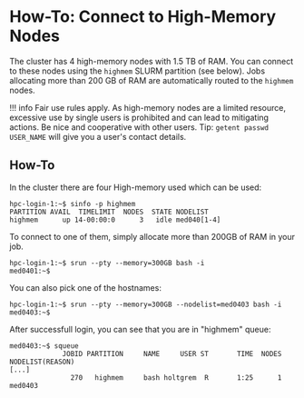 # How-To: Connect to High-Memory Nodes

The cluster has 4 high-memory nodes with 1.5 TB of RAM.
You can connect to these nodes using the `highmem` SLURM partition (see below).
Jobs allocating more than 200 GB of RAM are automatically routed to the `highmem` nodes.

!!! info
    Fair use rules apply.
    As high-memory nodes are a limited resource, excessive use by single users is prohibited and can lead to mitigating actions.
    Be nice and cooperative with other users.
    Tip: `getent passwd USER_NAME` will give you a user's contact details.

## How-To

In the cluster there are four High-memory used which can be used:

```
hpc-login-1:~$ sinfo -p highmem
PARTITION AVAIL  TIMELIMIT  NODES  STATE NODELIST 
highmem      up 14-00:00:0      3   idle med040[1-4] 
```

To connect to one of them, simply allocate more than 200GB of RAM in your job.

```
hpc-login-1:~$ srun --pty --memory=300GB bash -i
med0401:~$
```

You can also pick one of the hostnames:

```
hpc-login-1:~$ srun --pty --memory=300GB --nodelist=med0403 bash -i
med0403:~$
```

After successfull login, you can see that you are in "highmem" queue:

```
med0403:~$ squeue
             JOBID PARTITION     NAME     USER ST       TIME  NODES NODELIST(REASON) 
[...]
               270   highmem     bash holtgrem  R       1:25      1 med0403 

```
